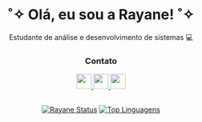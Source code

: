 

 
 <div align="center">
    <h1>  ˚✧  Olá, eu sou a Rayane!  ˚✧   </h1>
  <p> Estudante de análise e desenvolvimento de sistemas 💻</p>

 
</div>


<div align="center">

 <h3>Contato</h3>
 
<a href="mailto:rayanenovaes25@gmail.com"> <img height="30em" src="https://img.shields.io/badge/Gmail-D14836?style=for-the-badge&logo=gmail&logoColor=white"/> <a  href="https://www.linkedin.com/in/rayane-novaes/"> <img height="30em" src="https://img.shields.io/badge/LinkedIn-0077B5?style=for-the-badge&logo=linkedin&logoColor=white"/> <a  href="https://www.instagram.com/rayy_novaes/"> <img height="30em" src="https://img.shields.io/badge/Instagram-E4405F?style=for-the-badge&logo=instagram&logoColor=white"/>
 
</div>

 ## ##


<div align="center">

[![Rayane Status](https://github-readme-stats.vercel.app/api?username=Rayane-Novaes&show_icons=true&theme=midnight-purple&layout=compact)](https://github.com/Rayane-Novaes?tab=repositories) [![Top Linguagens](https://github-readme-stats.vercel.app/api/top-langs/?username=Rayane-Novaes&true&theme=midnight-purple&layout=compact)](https://github.com/Rayane-Novaes?tab=repositories)
 
</div>

<div align="center">

 
  
</div>
 
  
   
 
 
 
  
  
  
 

